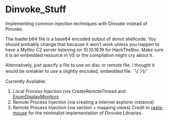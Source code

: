 # Dinvoke_Stuff
Implementing common injection techniques with Dinvoke instead of Pinvoke. 
 
The loader.b64 file is a base64 encoded output of donut shellcode. You should probably change that because it won't work unless you happen to have a Mythic C2 server listening on 10.10.16.19 for HackTheBox. Make sure it is an embedded resource in VS or the compilation might cry about it.  

Alternatively, just specify a file to use on disc or remote file. I thought it would be sneakier to use a slightly encoded, embedded file. ¯\\_(ツ)_/¯  

Currently Available:  
1. Local Process Injection (via CreateRemoteThread and [EnumDisplayMonitors](https://marcoramilli.com/2022/06/15/running-shellcode-through-windows-callbacks/)  
2. Remote Process Injection (via creating a internet explorer instance)
3. Remote Process Injection (via section + mapping views)
Credit to [rasta-mouse](https://github.com/rasta-mouse/DInvoke) for the minimalist implementation of Dinvoke Libraries.
